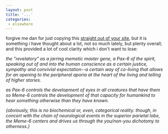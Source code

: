 ```yaml
---
layout: post
title: '...'
categories:
 - elsewhere
---
```


forgive me dan for just copying this <a href="http://www.theyblinked.com/blog/2003_01_12_theyblinked_archive.html#87519822">straight out of your site</a>, but it is something i have thought about a lot, not so much lately, but plenty overall; and this provided a lot of cool clarity which i don't want to lose:



<i>the "revelatory" as a jarring memetic master gene, a Pax-6 of the spirit, speaking out of and into the human conscience as a certain justice, sympathy and convivial expectation--a certain way of co-living that allows for an opening to the peripheral aporia at the heart of the living and telling of higher stories. 



as Pax-6 controls the development of eyes in all creatures that have them so Meme-6 controls the development of that capacity for humankind to hear something otherwise than they have known. 



{obviously, this is no biochemical or, even, categorical reality. though, in concert with the chain of neurological events in the superior parietal lobe, the Meme-6 centers and drives us through the you/non-you dichotomy to otherness.}</i>

